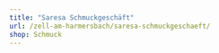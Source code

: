 ```yaml
---
title: "Saresa Schmuckgeschäft"
url: /zell-am-harmersbach/saresa-schmuckgeschaeft/
shop: Schmuck
---
```

